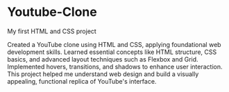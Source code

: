 # Youtube-Clone
My first HTML and CSS project



Created a YouTube clone using HTML and CSS, applying foundational web development skills. Learned essential concepts like HTML structure, CSS basics, and advanced layout techniques such as Flexbox and Grid. Implemented hovers, transitions, and shadows to enhance user interaction. This project helped me understand web design and build a visually appealing, functional replica of YouTube's interface.
